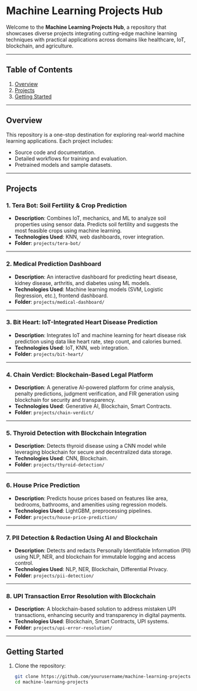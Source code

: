 # **Machine Learning Projects Hub**

Welcome to the **Machine Learning Projects Hub**, a repository that showcases diverse projects integrating cutting-edge machine learning techniques with practical applications across domains like healthcare, IoT, blockchain, and agriculture.

---

## **Table of Contents**
1. [Overview](#overview)
2. [Projects](#projects)
3. [Getting Started](#getting-started)

---

## **Overview**

This repository is a one-stop destination for exploring real-world machine learning applications. Each project includes:
- Source code and documentation.
- Detailed workflows for training and evaluation.
- Pretrained models and sample datasets.

---

## **Projects**

### 1. **Tera Bot: Soil Fertility & Crop Prediction**
- **Description**: Combines IoT, mechanics, and ML to analyze soil properties using sensor data. Predicts soil fertility and suggests the most feasible crops using machine learning.
- **Technologies Used**: KNN, web dashboards, rover integration.
- **Folder**: `projects/tera-bot/`

---

### 2. **Medical Prediction Dashboard**
- **Description**: An interactive dashboard for predicting heart disease, kidney disease, arthritis, and diabetes using ML models.
- **Technologies Used**: Machine learning models (SVM, Logistic Regression, etc.), frontend dashboard.
- **Folder**: `projects/medical-dashboard/`

---

### 3. **Bit Heart: IoT-Integrated Heart Disease Prediction**
- **Description**: Integrates IoT and machine learning for heart disease risk prediction using data like heart rate, step count, and calories burned.
- **Technologies Used**: IoT, KNN, web integration.
- **Folder**: `projects/bit-heart/`

---

### 4. **Chain Verdict: Blockchain-Based Legal Platform**
- **Description**: A generative AI-powered platform for crime analysis, penalty predictions, judgment verification, and FIR generation using blockchain for security and transparency.
- **Technologies Used**: Generative AI, Blockchain, Smart Contracts.
- **Folder**: `projects/chain-verdict/`

---

### 5. **Thyroid Detection with Blockchain Integration**
- **Description**: Detects thyroid disease using a CNN model while leveraging blockchain for secure and decentralized data storage.
- **Technologies Used**: CNN, Blockchain.
- **Folder**: `projects/thyroid-detection/`

---

### 6. **House Price Prediction**
- **Description**: Predicts house prices based on features like area, bedrooms, bathrooms, and amenities using regression models.
- **Technologies Used**: LightGBM, preprocessing pipelines.
- **Folder**: `projects/house-price-prediction/`

---

### 7. **PII Detection & Redaction Using AI and Blockchain**
- **Description**: Detects and redacts Personally Identifiable Information (PII) using NLP, NER, and blockchain for immutable logging and access control.
- **Technologies Used**: NLP, NER, Blockchain, Differential Privacy.
- **Folder**: `projects/pii-detection/`

---

### 8. **UPI Transaction Error Resolution with Blockchain**
- **Description**: A blockchain-based solution to address mistaken UPI transactions, enhancing security and transparency in digital payments.
- **Technologies Used**: Blockchain, Smart Contracts, UPI systems.
- **Folder**: `projects/upi-error-resolution/`

---

## **Getting Started**

1. Clone the repository:
   ```bash
   git clone https://github.com/yourusername/machine-learning-projects.git
   cd machine-learning-projects
